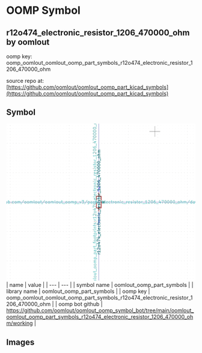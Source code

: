 # OOMP Symbol  
## r12o474_electronic_resistor_1206_470000_ohm  by oomlout  
  
oomp key: oomp_oomlout_oomlout_oomp_part_symbols_r12o474_electronic_resistor_1206_470000_ohm  
  
source repo at: [https://github.com/oomlout/oomlout_oomp_part_kicad_symbols](https://github.com/oomlout/oomlout_oomp_part_kicad_symbols)  
## Symbol  
  
[![working.png](working_600.png)](working.png)  
| name | value | 
| --- | --- | 
| symbol name | oomlout_oomp_part_symbols | 
| library name | oomlout_oomp_part_symbols | 
| oomp key | oomp_oomlout_oomlout_oomp_part_symbols_r12o474_electronic_resistor_1206_470000_ohm | 
| oomp bot github | https://github.com/oomlout/oomlout_oomp_symbol_bot/tree/main/oomlout_oomlout_oomp_part_symbols_r12o474_electronic_resistor_1206_470000_ohm/working | 
## Images  
